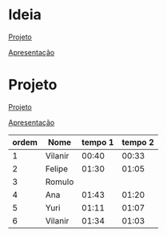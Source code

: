 # Ideia

[Projeto](https://www.canva.com/design/DAFXXPHT0Os/AhFTLRZGWCb4VX8ZZbtqoA/edit?utm_content=DAFXXPHT0Os&utm_campaign=designshare&utm_medium=link2&utm_source=sharebutton)

[Apresentação](https://www.canva.com/design/DAFXXPHT0Os/3H6aGNmGtu9jInHaxGWy_g/view?utm_content=DAFXXPHT0Os&utm_campaign=designshare&utm_medium=link&utm_source=publishsharelink)

# Projeto

[Projeto](https://www.canva.com/design/DAFkTPy_S98/cJyzT1JZ7aaFItn3IY8Kcw/edit?utm_content=DAFkTPy_S98&utm_campaign=designshare&utm_medium=link2&utm_source=sharebutton)

[Apresentação](https://www.canva.com/design/DAFkTPy_S98/k0w76HCr6bpI_jkApfdD_A/view?utm_content=DAFkTPy_S98&utm_campaign=designshare&utm_medium=link&utm_source=publishsharelink)

| ordem                |  Nome             |          tempo 1 |           tempo 2 |
| -----------------   | -----------------   | -----------------   | -----------------   |
| 1| Vilanir | 00:40| 00:33|
| 2| Felipe | 01:30| 01:05|
| 3| Romulo | | |
| 4| Ana | 01:43| 01:20|
| 5| Yuri| 01:11| 01:07|
| 6| Vilanir| 01:34| 01:03|
